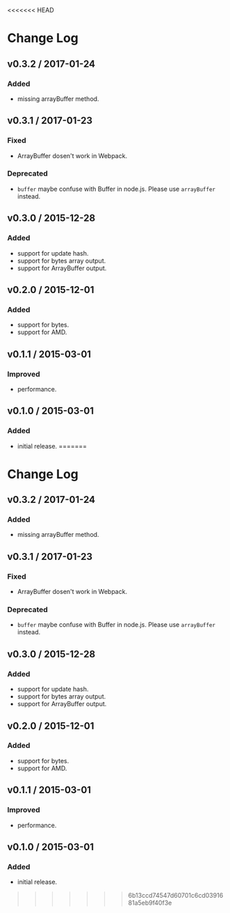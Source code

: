 <<<<<<< HEAD
# Change Log

## v0.3.2 / 2017-01-24
### Added
- missing arrayBuffer method.

## v0.3.1 / 2017-01-23
### Fixed
- ArrayBuffer dosen't work in Webpack.

### Deprecated
- `buffer` maybe confuse with Buffer in node.js. Please use `arrayBuffer` instead.

## v0.3.0 / 2015-12-28
### Added
- support for update hash.
- support for bytes array output.
- support for ArrayBuffer output.

## v0.2.0 / 2015-12-01
### Added
- support for bytes.
- support for AMD.

## v0.1.1 / 2015-03-01
### Improved
- performance.

## v0.1.0 / 2015-03-01
### Added
- initial release.
=======
# Change Log

## v0.3.2 / 2017-01-24
### Added
- missing arrayBuffer method.

## v0.3.1 / 2017-01-23
### Fixed
- ArrayBuffer dosen't work in Webpack.

### Deprecated
- `buffer` maybe confuse with Buffer in node.js. Please use `arrayBuffer` instead.

## v0.3.0 / 2015-12-28
### Added
- support for update hash.
- support for bytes array output.
- support for ArrayBuffer output.

## v0.2.0 / 2015-12-01
### Added
- support for bytes.
- support for AMD.

## v0.1.1 / 2015-03-01
### Improved
- performance.

## v0.1.0 / 2015-03-01
### Added
- initial release.
>>>>>>> 6b13ccd74547d60701c6cd0391681a5eb9f40f3e
